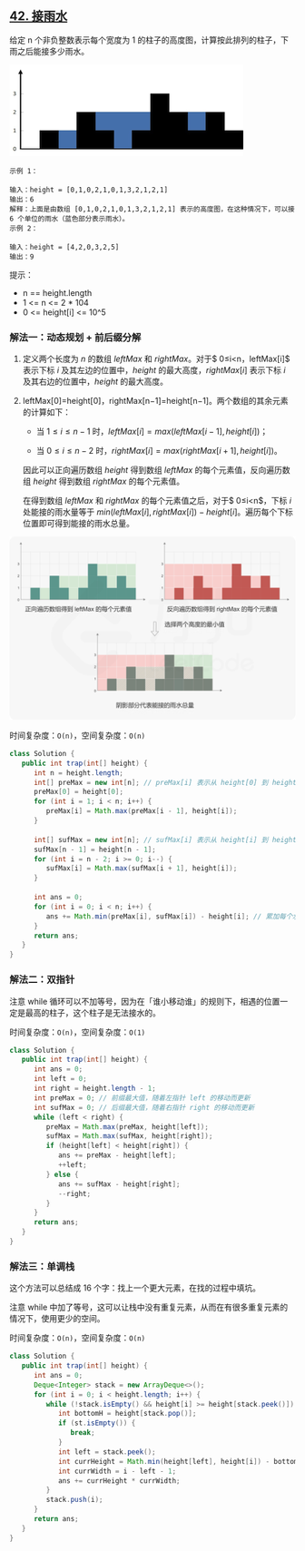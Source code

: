 ## [42. 接雨水](https://leetcode.cn/problems/trapping-rain-water/description/)

给定 n 个非负整数表示每个宽度为 1 的柱子的高度图，计算按此排列的柱子，下雨之后能接多少雨水。

<img src="../images/42-接雨水.png">

````
示例 1：

输入：height = [0,1,0,2,1,0,1,3,2,1,2,1]
输出：6
解释：上面是由数组 [0,1,0,2,1,0,1,3,2,1,2,1] 表示的高度图，在这种情况下，可以接 6 个单位的雨水（蓝色部分表示雨水）。
示例 2：

输入：height = [4,2,0,3,2,5]
输出：9
````

提示：

- n == height.length
- 1 <= n <= 2 * 104
- 0 <= height[i] <= 10^5

### 解法一：动态规划 + 前后缀分解
1. 定义两个长度为 $n$ 的数组 $leftMax$ 和 $rightMax$。对于$ 0≤i<n$，$leftMax[i]$ 表示下标 $i$ 及其左边的位置中，$height$ 的最大高度，$rightMax[i]$ 表示下标 $i$ 及其右边的位置中，$height$ 的最大高度。
2. leftMax[0]=height[0]，rightMax[n−1]=height[n−1]。两个数组的其余元素的计算如下：
   - 当 $1≤i≤n−1$ 时，$leftMax[i]=max(leftMax[i−1],height[i])；$

   - 当 $0≤i≤n−2$ 时，$rightMax[i]=max(rightMax[i+1],height[i])。$

    因此可以正向遍历数组 $height$ 得到数组 $leftMax$ 的每个元素值，反向遍历数组 $height$ 得到数组 $rightMax$ 的每个元素值。

    在得到数组 $leftMax$ 和 $rightMax$ 的每个元素值之后，对于$ 0≤i<n$，下标 $i$ 处能接的雨水量等于 $min(leftMax[i],rightMax[i])−height[i]$。遍历每个下标位置即可得到能接的雨水总量。


<img src="../images/42-接雨水题解.png">

时间复杂度：`O(n)`，空间复杂度：`O(n)`

````java
class Solution {
   public int trap(int[] height) {
      int n = height.length;
      int[] preMax = new int[n]; // preMax[i] 表示从 height[0] 到 height[i] 的最大值
      preMax[0] = height[0];
      for (int i = 1; i < n; i++) {
         preMax[i] = Math.max(preMax[i - 1], height[i]);
      }

      int[] sufMax = new int[n]; // sufMax[i] 表示从 height[i] 到 height[n-1] 的最大值
      sufMax[n - 1] = height[n - 1];
      for (int i = n - 2; i >= 0; i--) {
         sufMax[i] = Math.max(sufMax[i + 1], height[i]);
      }

      int ans = 0;
      for (int i = 0; i < n; i++) {
         ans += Math.min(preMax[i], sufMax[i]) - height[i]; // 累加每个水桶能接多少水
      }
      return ans;
   }
}
````

### 解法二：双指针
注意 while 循环可以不加等号，因为在「谁小移动谁」的规则下，相遇的位置一定是最高的柱子，这个柱子是无法接水的。

时间复杂度：`O(n)`，空间复杂度：`O(1)`
````java
class Solution {
   public int trap(int[] height) {
      int ans = 0;
      int left = 0;
      int right = height.length - 1;
      int preMax = 0; // 前缀最大值，随着左指针 left 的移动而更新
      int sufMax = 0; // 后缀最大值，随着右指针 right 的移动而更新
      while (left < right) {
         preMax = Math.max(preMax, height[left]);
         sufMax = Math.max(sufMax, height[right]);
         if (height[left] < height[right]) {
            ans += preMax - height[left];
            ++left;
         } else {
            ans += sufMax - height[right];
            --right;
         }
      }
      return ans;
   }
}
````

### 解法三：单调栈
这个方法可以总结成 16 个字：找上一个更大元素，在找的过程中填坑。

注意 while 中加了等号，这可以让栈中没有重复元素，从而在有很多重复元素的情况下，使用更少的空间。

时间复杂度：`O(n)`，空间复杂度：`O(n)`
````java
class Solution {
   public int trap(int[] height) {
      int ans = 0;
      Deque<Integer> stack = new ArrayDeque<>();
      for (int i = 0; i < height.length; i++) {
         while (!stack.isEmpty() && height[i] >= height[stack.peek()]) {
            int bottomH = height[stack.pop()];
            if (st.isEmpty()) {
               break;
            }
            int left = stack.peek();
            int currHeight = Math.min(height[left], height[i]) - bottomH; // 面积的高
            int currWidth = i - left - 1;
            ans += currHeight * currWidth;
         }
         stack.push(i);
      }
      return ans;
   }
}
````

